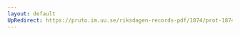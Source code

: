 ```yaml
---
layout: default
UpRedirect: https://pruto.im.uu.se/riksdagen-records-pdf/1874/prot-1874--ak--502/prot-1874--ak--502_008.pdf
---
```


